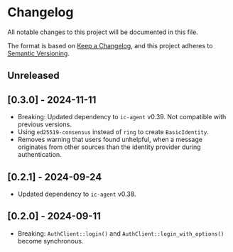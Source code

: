 # Changelog

All notable changes to this project will be documented in this file.

The format is based on [Keep a Changelog](https://keepachangelog.com/en/1.0.0/),
and this project adheres to [Semantic Versioning](https://semver.org/spec/v2.0.0.html).

## Unreleased

## [0.3.0] - 2024-11-11

- Breaking: Updated dependency to `ic-agent` v0.39. Not compatible with previous versions.
- Using `ed25519-consensus` instead of `ring` to create `BasicIdentity`.
- Removes warning that users found unhelpful, when a message originates from other sources than the identity provider during authentication.

## [0.2.1] - 2024-09-24

- Updated dependency to `ic-agent` v0.38.

## [0.2.0] - 2024-09-11

- Breaking: `AuthClient::login()` and `AuthClient::login_with_options()` become synchronous.
